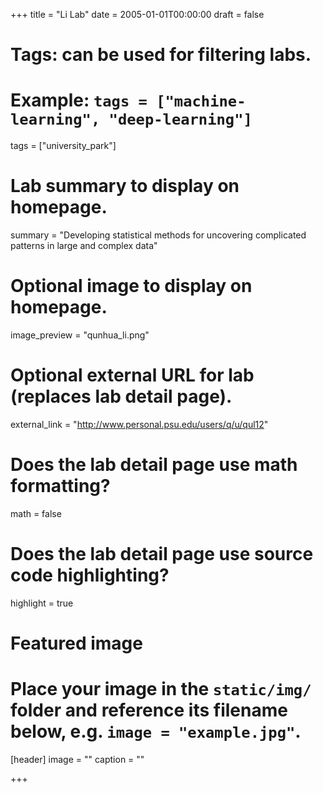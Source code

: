 +++
title = "Li Lab"
date = 2005-01-01T00:00:00
draft = false

# Tags: can be used for filtering labs.
# Example: `tags = ["machine-learning", "deep-learning"]`
tags = ["university_park"]

# Lab summary to display on homepage.
summary = "Developing statistical methods for uncovering complicated patterns in large and complex data"

# Optional image to display on homepage.
image_preview = "qunhua_li.png"

# Optional external URL for lab (replaces lab detail page).
external_link = "http://www.personal.psu.edu/users/q/u/qul12"

# Does the lab detail page use math formatting?
math = false

# Does the lab detail page use source code highlighting?
highlight = true

# Featured image
# Place your image in the `static/img/` folder and reference its filename below, e.g. `image = "example.jpg"`.
[header]
image = ""
caption = ""

+++
